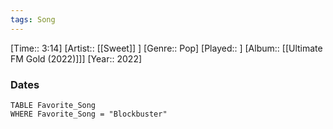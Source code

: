 ```yaml
---
tags: Song  
---
```

[Time:: 3:14]
[Artist:: [[Sweet]] ]
[Genre:: Pop]
[Played:: ]
[Album:: [[Ultimate FM Gold (2022)]]]
[Year:: 2022]
### Dates
````dataview
TABLE Favorite_Song
WHERE Favorite_Song = "Blockbuster"
````